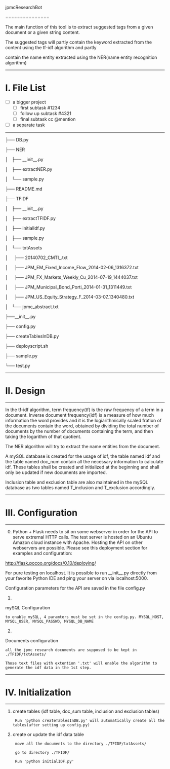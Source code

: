jpmcResearchBot

===============

The main function of this tool is to extract suggested tags from a given document or a given string content.

The suggested tags will partly contain the keyword extracted from the content using the tf-idf algorithm and partly 

contain the name entity extracted using the NER(name entity recognition algorithm)

----------

# I. File List
- [ ] a bigger project
  - [ ] first subtask #1234
  - [ ] follow up subtask #4321
  - [ ] final subtask cc @mention
- [ ] a separate task

----------
├── DB.py

├── NER

│   ├── \_\_init\_\_.py

│   ├── extractNER.py

│   └── sample.py

├── README.md

├── TFIDF

│   ├── \_\_init\_\_.py

│   ├── extractTFIDF.py

│   ├── initialIdf.py

│   ├── sample.py

│   └── txtAssets

│         ├── 20140702\_CMTI\_.txt

│         ├── JPM\_EM\_Fixed\_Income\_Flow\_2014-02-06\_1316372.txt

│         ├── JPM\_FX\_Markets\_Weekly\_Cu\_2014-07-19\_1444037.txt

│         ├── JPM\_Municipal\_Bond\_Porti\_2014-01-31\_1311449.txt

│         ├── JPM\_US\_Equity\_Strategy\_F\_2014-03-07\_1340480.txt

│       └── jpmc\_abstract.txt

├──\_\_init\_\_.py

├── config.py

├── createTablesInDB.py

├── deployscript.sh

├── sample.py

└── test.py

----------

# II. Design

----------

In the tf-idf algorithm, term frequency(tf) is the raw frequency of a term in a document. Inverse document frequency(idf) is a measure of how much information the word provides and it is the logiarithmically scaled fration of the documents contain the word, obtained by dividing the total number of documents by the number of documents containing the term, and then taking the logarithm of that quotient.

The NER algorithm will try to extract the name entities from the document. 

A mySQL database is created for the usage of idf, the table named idf and the table named doc\_num contain all the necessary information to calculate idf. These tables shall be created and initialized at the beginning and shall only be updated if new documents are imported.

Inclusion table and exclusion table are also maintained in the mySQL database as two tables named T\_inclusion and T\_exclusion accordingly.

-----------

# III. Configuration

-----------

0) Python + Flask needs to sit on some webserver in order for the API to serve extrernal HTTP calls. The test server is hosted on an Ubuntu Amazon cloud instance with Apache. Hosting the API on other webservers are possible. Please see this deployment section for examples and configuration:

http://flask.pocoo.org/docs/0.10/deploying/

For pure testing on localhost. It is possible to run \_\_init\_\_.py directly from your favorite Python IDE and ping your server on via localhost:5000.

Configuration parameters for the API are saved in the file config.py

1)

mySQL Configuration

    to enable mySQL, 4 paramters must be set in the config.py. MYSQL_HOST, MYSQL_USER, MYSQL_PASSWD, MYSQL_DB_NAME

2)

Documents configuration

    all the jpmc research documents are supposed to be kept in ./TFIDF/txtAssets/ 

    Those text files with extention '.txt' will enable the algorithm to generate the idf data in the 1st step.

-----------

# IV. Initialization

-----------

1) create tables (idf table, doc\_sum table, inclusion and exclusion tables)

        Run 'python createTablesInDB.py' will automatically create all the tables(after setting up config.py)

2) create or update the idf data table

        move all the documents to the directory ./TFIDF/txtAssets/

        go to directory ./TFIDF/

        Run 'python initialIDF.py' 

